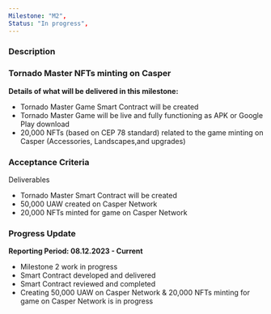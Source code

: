 ```yaml
---
Milestone: "M2",
Status: "In progress",
---
```

<!--lang:en--> 
### Description
### Tornado Master NFTs minting on Casper 

**Details of what will be delivered in this milestone:**
- Tornado Master Game Smart Contract will be created
- Tornado Master Game will be live and fully functioning as APK or Google Play download
- 20,000 NFTs (based on CEP 78 standard) related to the game minting on Casper (Accessories, Landscapes,and upgrades)  


### Acceptance Criteria

Deliverables 
- Tornado Master Smart Contract will be created
- 50,000 UAW created on Casper Network
- 20,000 NFTs minted for game on Casper Network


### Progress Update

**Reporting Period: 08.12.2023 - Current**
- Milestone 2 work in progress
- Smart Contract developed and delivered
- Smart Contract reviewed and completed
- Creating 50,000 UAW on Casper Network & 20,000 NFTs minting for game on Casper Network is in progress
